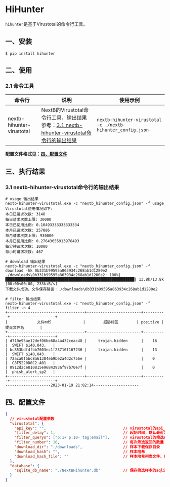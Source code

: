 # HiHunter

`hihunter`是基于Virustotal的命令行工具。

## 一、安装

```
$ pip install hihunter
```

## 二、使用

### 2.1 命令工具

|命令行|说明|使用示例|
|----|----|----|
|nextb-hihunter-virustotal|NextB的Virustotal命令行工具，输出结果参考：[3.1 nextb-hihunter-virustotal命令行的输出结果](#31-nextb-hihunter-virustotal命令行的输出结果)|`nextb-hihunter-virustotal -c ./nextb-hihunter_config.json`|

**配置文件格式见：[四、配置文件](#四配置文件)**

## 三、执行结果

### 3.1 nextb-hihunter-virustotal命令行的输出结果

```
# usage 输出结果
nextb-hihunter-virustotal.exe -c "nextb_hihunter_config.json" -f usage
Virustotal使用情况如下:
本日已请求次数: 3148
每日请求次数上限: 30000
本日已使用比例: 0.10493333333333334
本月已请求次数: 257086
每月请求次数上限: 930000
本月已使用比例: 0.27643655913978493
每分钟请求次数: 10000
每小时请求次数: 467

# download 输出结果
nextb-hihunter-virustotal.exe -c "nextb_hihunter_config.json" -f download -hk 0b331b99595a863934c268ab1d1280e2
./downloads\0b331b99595a863934c268ab1d1280e2: 100%|█████████████████████████████████████████████████████████| 13.8k/13.8k [00:00<00:00, 233kiB/s]
下载文件成功，文件保存路径：./downloads\0b331b99595a863934c268ab1d1280e2

# filter 输出结果
nextb-hihunter-virustotal.exe -c "nextb_hihunter_config.json" -f filter -n 4
+----------------------------------+------------------------+----------+--------------------+
|             文件md5              |        威胁标签        | positive |     提交文件名       |
+----------------------------------+------------------------+----------+--------------------+
| d710e95ae12def06be68a4a432ceac48 |     trojan.hidden      |    16    |  SWIFT $140,043.   |
| bc853bdf4fbb7603ec1f23710f167236 |     trojan.hidden      |    13    |  SWIFT $140,043.   |
| 72aca0f5bc8a61384eb9be2a4d2c756e |                        |    0     |  C8F5220D0C2.A01   |
| 0912d2ce810815e9684393af97b70e7f |                        |    0     |  phish_alert_sp2   |
+----------------------------------+------------------------+----------+--------------------+
--------------------2023-01-19 21:02:14--------------------
```

## 四、配置文件

```json
{
  // virustotal配置参数
  "virustotal": {
    "api_key": "",                                  // virustotal的api_key
    "filter_delay": 1,                              // 起始时间，默认最近1个小时前开始
    "filter_querys": ["p:1+ p:10- tag:email"],      // virustotal的筛选条件
    "filter_number": 10,                            // 每次筛选返回的数量
    "download_dir": "./downloads",                  // 样本下载保存目录
    "download_hash": "",                            // 样本哈希
    "download_hash_file": ""                        // 样本哈希列表文件，每行一个哈希值
  },
  "database": {
    "sqlite_db_name": "./NextBHihunter.db"          // 保存筛选样本的sqlite数据库名称
  }
}
```